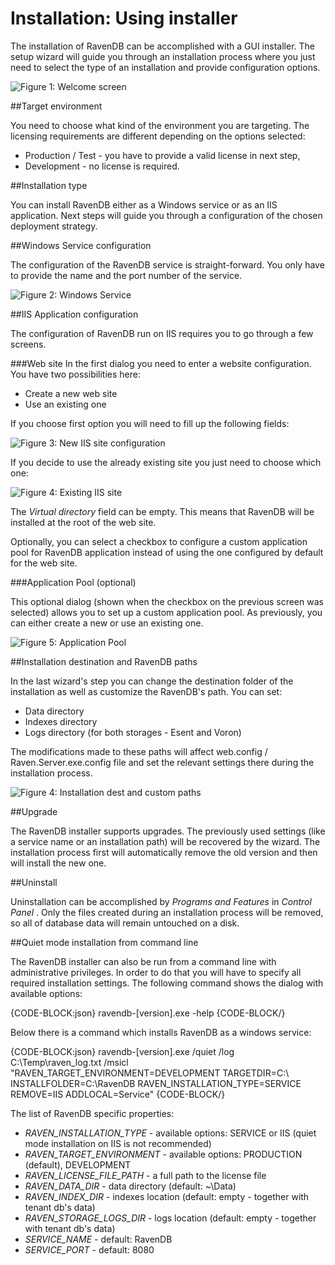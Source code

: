 # Installation: Using installer

The installation of RavenDB can be accomplished with a GUI installer. The setup wizard will guide you through an installation process where you just need to
select the type of an installation and provide configuration options.

![Figure 1: Welcome screen](images/installer_welcome_screen.png)

##Target environment

You need to choose what kind of the environment you are targeting. The licensing requirements are different depending on the options selected:

* Production / Test - you have to provide a valid license in next step,
* Development - no license is required.

##Installation type

You can install RavenDB either as a Windows service or as an IIS application. Next steps will guide you through a configuration of the chosen deployment strategy. 

##Windows Service configuration

The configuration of the RavenDB service is straight-forward. You only have to provide the name and the port number of the service.

![Figure 2: Windows Service](images/installer_windows_service.png)

##IIS Application configuration

The configuration of RavenDB run on IIS requires you to go through a few screens. 

###Web site
In the first dialog you need to enter a website configuration. You have two possibilities here:

* Create a new web site
* Use an existing one

If you choose first option you will need to fill up the following fields:

![Figure 3: New IIS site configuration](images/installer_iis_new_site.png)

If you decide to use the already existing site you just need to choose which one:

![Figure 4: Existing IIS site](images/installer_iis_existing_site.png)

The _Virtual directory_ field can be empty. This means that RavenDB will be installed at the root of the web site.

Optionally, you can select a checkbox to configure a custom application pool for RavenDB application instead of using the one configured by default for the web site.

###Application Pool (optional)

This optional dialog (shown when the checkbox on the previous screen was selected) allows you to set up a custom application pool. As previously, you can either create a new or use an existing one.

![Figure 5: Application Pool](images/installer_iis_application_pool.png)

##Installation destination and RavenDB paths

In the last wizard's step you can change the destination folder of the installation as well as customize the RavenDB's path. You can set:

* Data directory
* Indexes directory
* Logs directory (for both storages - Esent and Voron)

The modifications made to these paths will affect web.config / Raven.Server.exe.config file and set the relevant settings there during the installation process.

![Figure 4: Installation dest and custom paths](images/installer_destination_and_paths.png)


##Upgrade

The RavenDB installer supports upgrades. The previously used settings (like a service name or an installation path) will be recovered by the wizard. The installation process first will 
automatically remove the old version and then will install the new one.

##Uninstall

Uninstallation can be accomplished by _Programs and Features_ in _Control Panel_ . Only the files created during an installation process will be removed, so all of database data will remain untouched on a disk.


##Quiet mode installation from command line

The RavenDB installer can also be run from a command line with administrative privileges. In order to do that you will have to specify all required installation settings. The following command shows the dialog with available options:

{CODE-BLOCK:json}
	ravendb-[version].exe -help
{CODE-BLOCK/}

Below there is a command which installs RavenDB as a windows service:

{CODE-BLOCK:json}
	ravendb-[version].exe /quiet /log C:\Temp\raven_log.txt /msicl "RAVEN_TARGET_ENVIRONMENT=DEVELOPMENT TARGETDIR=C:\ INSTALLFOLDER=C:\RavenDB RAVEN_INSTALLATION_TYPE=SERVICE REMOVE=IIS ADDLOCAL=Service"
{CODE-BLOCK/}

The list of RavenDB specific properties:

* <em>RAVEN_INSTALLATION_TYPE</em> - available options: SERVICE or IIS (quiet mode installation on IIS is not recommended)
* <em>RAVEN_TARGET_ENVIRONMENT</em> - available options: PRODUCTION (default), DEVELOPMENT
* <em>RAVEN_LICENSE_FILE_PATH</em> - a full path to the license file
* <em>RAVEN_DATA_DIR</em> - data directory (default: ~\Data)
* <em>RAVEN_INDEX_DIR</em> - indexes location (default: empty - together with tenant db's data)
* <em>RAVEN_STORAGE_LOGS_DIR</em> - logs location (default: empty - together with tenant db's data)
* <em>SERVICE_NAME</em> - default: RavenDB
* <em>SERVICE_PORT</em> - default: 8080
